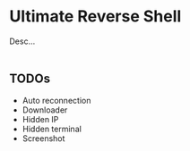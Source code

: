 # Ultimate Reverse Shell #

Desc...
<br/><br/>

## TODOs ##
* Auto reconnection
* Downloader
* Hidden IP
* Hidden terminal
* Screenshot
